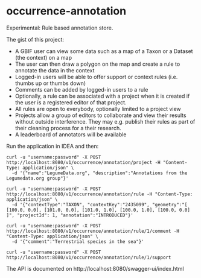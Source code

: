 # occurrence-annotation
Experimental: Rule based annotation store.

The gist of this project:

- A GBIF user can view some data such as a map of a Taxon or a Dataset (the context) on a map
- The user can then draw a polygon on the map and create a rule to annotate the data in the context
- Logged-in users will be able to offer support or context rules (i.e. thumbs up or thumbs down)
- Comments can be added by logged-in users to a rule
- Optionally, a rule can be associated with a project when it is created if the user is a registered editor of that project.
- All rules are open to everybody, optionally limited to a project view
- Projects allow a group of editors to collaborate and view their results without outside interference. They may e.g. publish their rules as part of their cleaning process for a their research.
- A leaderboard of annotators will be available

Run the application in IDEA and then:

```
curl -u "username:password" -X POST http://localhost:8080/v1/occurrence/annotation/project -H "Content-Type: application/json" \
  -d '{"name":"LegumeData.org", "description":"Annotations from the Legumedata.org group"}'

curl -u "username:password" -X POST http://localhost:8080/v1/occurrence/annotation/rule -H "Content-Type: application/json" \
  -d '{"contextType":"TAXON", "contextKey":"2435099", "geometry":"[ [100.0, 0.0], [101.0, 0.0], [101.0, 1.0], [100.0, 1.0], [100.0, 0.0] ]", "projectId": 1, "annotation":"INTRODUCED"}'
  
curl -u "username:password" -X POST http://localhost:8080/v1/occurrence/annotation/rule/1/comment -H "Content-Type: application/json" \
  -d '{"comment":"Terrestrial species in the sea"}'
  
curl -u "username:password" -X POST http://localhost:8080/v1/occurrence/annotation/rule/1/support 
```

The API is documented on http://localhost:8080/swagger-ui/index.html 